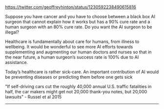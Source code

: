 

https://twitter.com/geoffreyhinton/status/1230592238490615816


Suppose you have cancer and you have to choose between a black box AI surgeon that cannot explain how it works but has a 90% cure rate and a human surgeon with an 80% cure rate. Do you want the AI surgeon to be illegal?



Healthcare is fundamentally about care for humans, from illness to wellbeing. It would be wonderful to see more AI efforts towards supplementing and augmenting our human doctors and nurses so that in the near future, a human surgeon’s success rate is 100% due to AI assistance.

Today’s healthcare is rather sick-care. An important contribution of AI would be preventing diseases or predicting them before one gets sick

"If self-driving cars cut the roughly 40,000 annual U.S.
traffic fatalities in half, the car makers might get not
20,000 thank-you notes, but 20,000 lawsuits” - Russel et al 2015



______________________________________________________________________________________